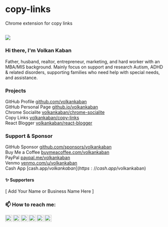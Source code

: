 # copy-links
Chrome extension for copy links

<a href=#><img src="https://volkankaban.github.io/volkankaban/contributions.svg"></a> 
-----------------------------------------------------------------------------

### Hi there, I'm Volkan Kaban

Father, husband, realtor, entrepreneur, marketing, and hard worker with an MBA/MIS background. Mainly focus on support and research Autism, ADHD & related disorders, supporting families who need help with special needs, and assistance.

### Projects
GitHub Profile [github.com/volkankaban](https://github.com/volkankaban) <br />
GitHub Personal Page [github.io/volkankaban](https://volkankaban.github.io/volkankaban) <br />
Chrome Socialite [volkankaban/chrome-socialite](https://github.com/volkankaban/chrome-socialite) <br />
Copy Links [volkankaban/copy-links](https://github.com/volkankaban/copy-links) <br />
React Blogger [volkankaban/react-blogger](https://github.com/volkankaban/react-blogger) <br />

### Support & Sponsor
GitHub Sponsor [github.com/sponsors/volkankaban](https://github.com/sponsors/volkankaban) <br />
Buy Me a Coffee [buymeacoffee.com/volkankaban](https://buymeacoffee.com/volkankaban) <br />
PayPal [paypal.me/volkankaban](https://paypal.me/volkankaban) <br />
Venmo [venmo.com/u/volkankaban](https://venmo.com/u/volkankaban) <br />
Cash App [cash.app/$volkankaban](https://cash.app/$volkankaban) <br />

#### ✨ Supporters
[ Add Your Name or Business Name Here ]

### 📫 How to reach me: <br />
[<img align="left" alt="volkankaban | GitHub" width="22px" src="https://volkankaban.github.io/volkankaban/public/images/icons/github.svg" />][github]
[<img align="left" alt="imvolkankaban | Twitter" width="22px" src="https://volkankaban.github.io/volkankaban/public/images/icons/twitter.svg" />][twitter]
[<img align="left" alt="imvolkankaban | Facebook" width="22px" src="https://volkankaban.github.io/volkankaban/public/images/icons/facebook.svg" />][facebook]
[<img align="left" alt="imvolkankaban | Instagram" width="22px" src="https://volkankaban.github.io/volkankaban/public/images/icons/instagram.svg" />][instagram]
[<img align="left" alt="@volkankaban | YouTube" width="22px" src="https://volkankaban.github.io/volkankaban/public/images/icons/youtube.svg" />][youtube]
[<img align="left" alt="volkankaban | Linkedin" width="22px" src="https://volkankaban.github.io/volkankaban/public/images/icons/linkedin.svg" />][linkedin]<br>

[github]: https://github.com/volkankaban
[sponsor]: https://github.com/sponsors/volkankaban
[paypal]: https://paypal.com/paypalme/volkankaban
[venmo]: https://venmo.com/u/volkankaban
[cashapp]: https://cash.app/$volkankaban
[coinbase]: https://facebook.com/imvolkankaban
[facebook]: https://facebook.com/imvolkankaban
[instagram]: https://instagram.com/imvolkankaban
[twitter]: https://twitter.com/imvolkankaban
[youtube]: https://youtube.com/@volkankaban
[linkedin]: https://linkedin.com/in/volkankaban
